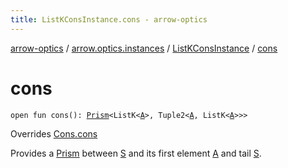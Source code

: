 ```yaml
---
title: ListKConsInstance.cons - arrow-optics
---
```


[arrow-optics](../../index.html) / [arrow.optics.instances](../index.html) / [ListKConsInstance](index.html) / [cons](./cons.html)

# cons

`open fun cons(): `[`Prism`](../../arrow.optics/-prism.html)`<ListK<`[`A`](index.html#A)`>, Tuple2<`[`A`](index.html#A)`, ListK<`[`A`](index.html#A)`>>>`

Overrides [Cons.cons](../../arrow.optics.typeclasses/-cons/cons.html)

Provides a [Prism](../../arrow.optics/-prism.html) between [S](../../arrow.optics.typeclasses/-cons/index.html#S) and its first element [A](../../arrow.optics.typeclasses/-cons/index.html#A) and tail [S](../../arrow.optics.typeclasses/-cons/index.html#S).

